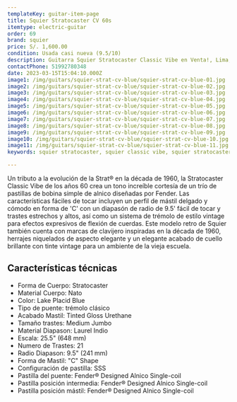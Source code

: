 ```yaml
---
templateKey: guitar-item-page
title: Squier Stratocaster CV 60s
itemtype: electric-guitar
order: 69
brand: squier
price: S/. 1,600.00
condition: Usada casi nueva (9.5/10)
description: Guitarra Squier Stratocaster Classic Vibe en Venta!, Lima, Peru
contactPhone: 51992780348
date: 2023-03-15T15:04:10.000Z
image1: /img/guitars/squier-strat-cv-blue/squier-strat-cv-blue-01.jpg
image2: /img/guitars/squier-strat-cv-blue/squier-strat-cv-blue-02.jpg
image3: /img/guitars/squier-strat-cv-blue/squier-strat-cv-blue-03.jpg
image4: /img/guitars/squier-strat-cv-blue/squier-strat-cv-blue-04.jpg
image5: /img/guitars/squier-strat-cv-blue/squier-strat-cv-blue-05.jpg
image6: /img/guitars/squier-strat-cv-blue/squier-strat-cv-blue-06.jpg
image7: /img/guitars/squier-strat-cv-blue/squier-strat-cv-blue-07.jpg
image8: /img/guitars/squier-strat-cv-blue/squier-strat-cv-blue-08.jpg
image9: /img/guitars/squier-strat-cv-blue/squier-strat-cv-blue-09.jpg
image10: /img/guitars/squier-strat-cv-blue/squier-strat-cv-blue-10.jpg
image11: /img/guitars/squier-strat-cv-blue/squier-strat-cv-blue-11.jpg
keywords: squier stratocaster, squier classic vibe, squier stratocaster classic vibe

---
```

Un tributo a la evolución de la Strat® en la década de 1960, la Stratocaster Classic Vibe de los años 60 crea un tono increíble cortesía de un trío de pastillas de bobina simple de alnico diseñadas por Fender. Las características fáciles de tocar incluyen un perfil de mástil delgado y cómodo en forma de 'C' con un diapasón de radio de 9.5' fácil de tocar y trastes estrechos y altos, así como un sistema de trémolo de estilo vintage para efectos expresivos de flexión de cuerdas. Este modelo retro de Squier también cuenta con marcas de clavijero inspiradas en la década de 1960, herrajes niquelados de aspecto elegante y un elegante acabado de cuello brillante con tinte vintage para un ambiente de la vieja escuela.

## Características técnicas

* Forma de Cuerpo: Stratocaster
* Material Cuerpo: Nato
* Color: Lake Placid Blue
* Tipo de puente: trémolo clásico
* Acabado Mastil: Tinted Gloss Urethane
* Tamaño trastes: Medium Jumbo
* Material Diapason: Laurel Indio
* Escala: 25.5" (648 mm)
* Numero de Trastes: 21
* Radio Diapason: 9.5" (241 mm)
* Forma de Mastil: "C" Shape
* Configuración de pastilla: SSS
* Pastilla del puente: Fender® Designed Alnico Single-coil
* Pastilla posición intermedia: Fender® Designed Alnico Single-coil
* Pastilla posición mástil: Fender® Designed Alnico Single-coil